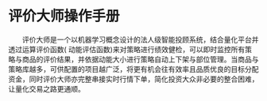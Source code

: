 # 评价大师操作手册

&emsp;&emsp;评价大师是一个以机器学习概念设计的法人级智能投顾系统，结合量化平台并透过运算评价函数( 动能评估函数)来对策略进行绩效健检，可以即时监控所有策略与商品的评价结果，并依据动能大小进行策略自动上下架与部位管理。当商品与策略库越多，可供配置的项目越广泛，将更有机会往有效率且品质优良的目标分配资金，同时评价大师亦完整串接实时行情下单，简化投资大众非必要的整合困难，让量化交易之路更通顺。


